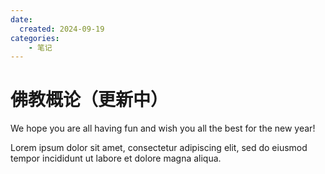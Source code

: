 ```yaml
---
date:
  created: 2024-09-19
categories: 
    - 笔记
---
```


# 佛教概论（更新中）

We hope you are all having fun and wish you all the best for the new year!
<!-- more -->

Lorem ipsum dolor sit amet, consectetur adipiscing elit, sed do eiusmod
tempor incididunt ut labore et dolore magna aliqua.